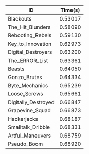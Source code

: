 |ID|Time(s)|
|-|-|
|Blackouts|0.53017|
|The_Hit_Blunders|0.58090|
|Rebooting_Rebels|0.59130|
|Key_to_Innovation|0.62973|
|Digital_Destroyers|0.63200|
|The_ERROR_List|0.63361|
|Beasts|0.64050|
|Gonzo_Brutes|0.64334|
|Byte_Mechanics|0.65239|
|Loose_Screws|0.65661|
|Digitally_Destroyed|0.66847|
|Grapevine_Squad|0.66873|
|Hackerjacks|0.68187|
|Smalltalk_Dribble|0.68331|
|Artful_Maneuvers|0.68759|
|Pseudo_Boom|0.68920|
